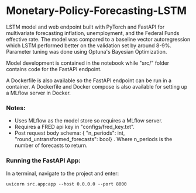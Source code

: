 # Monetary-Policy-Forecasting-LSTM

LSTM model and web endpoint built with PyTorch and FastAPI for multivariate forecasting inflation, unemployment, and the Federal Funds effective rate.
The model was compared to a baseline vector autoregression which LSTM performed better on the validation set by around 8-9%.
Parameter tuning was done using Optuna's Bayesian Optimization.

Model development is contained in the notebook while "src/" folder contains code for the FastAPI endpoint.

A Dockerfile is also available so the FastAPI endpoint can be run in a container.
A Dockerfile and Docker compose is also available for setting up a MLflow server in Docker.

### Notes: 

- Uses MLflow as the model store so requires a MLflow server.
- Requires a FRED api key in "configs/fred_key.txt".
- Post request body schema: {
  "n_periods": int, "round_untransformed_forecasts": bool}
  . Where n_periods is the number of forecasts to return.

### Running the FastAPI App:
In a terminal, navigate to the project and enter:
```
uvicorn src.app:app --host 0.0.0.0 --port 8000
```
